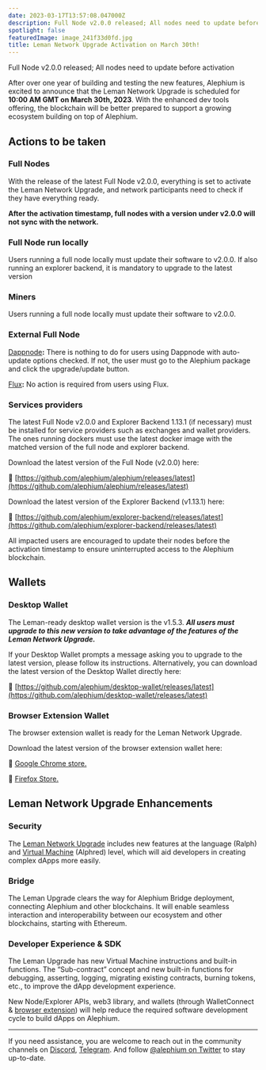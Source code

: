 ```yaml
---
date: 2023-03-17T13:57:08.047000Z
description: Full Node v2.0.0 released; All nodes need to update before activation
spotlight: false
featuredImage: image_241f33d0fd.jpg
title: Leman Network Upgrade Activation on March 30th!
---
```

Full Node v2.0.0 released; All nodes need to update before activation

After over one year of building and testing the new features, Alephium is excited to announce that the Leman Network Upgrade is scheduled for **10:00 AM GMT on March 30th, 2023**. With the enhanced dev tools offering, the blockchain will be better prepared to support a growing ecosystem building on top of Alephium.

## Actions to be taken

### Full Nodes

With the release of the latest Full Node v2.0.0, everything is set to activate the Leman Network Upgrade, and network participants need to check if they have everything ready.

**After the activation timestamp, full nodes with a version under v2.0.0 will not sync with the network.**

### **Full Node run locally**

Users running a full node locally must update their software to v2.0.0. If also running an explorer backend, it is mandatory to upgrade to the latest version

### **Miners**

Users running a full node locally must update their software to v2.0.0.

### **External Full Node**

[Dappnode](https://dappnode.io/)**:** There is nothing to do for users using Dappnode with auto-update options checked. If not, the user must go to the Alephium package and click the upgrade/update button.

[Flux](https://runonflux.io/)**:** No action is required from users using Flux.

### **Services providers**

The latest Full Node v2.0.0 and Explorer Backend 1.13.1 (if necessary) must be installed for service providers such as exchanges and wallet providers. The ones running dockers must use the latest docker image with the matched version of the full node and explorer backend.

Download the latest version of the Full Node (v2.0.0) here:

🔗 [https://github.com/alephium/alephium/releases/latest](https://github.com/alephium/alephium/releases/latest)

Download the latest version of the Explorer Backend (v1.13.1) here:

🔗 [https://github.com/alephium/explorer-backend/releases/latest](https://github.com/alephium/explorer-backend/releases/latest)

All impacted users are encouraged to update their nodes before the activation timestamp to ensure uninterrupted access to the Alephium blockchain.

## Wallets

### **Desktop Wallet**

The Leman-ready desktop wallet version is the v1.5.3. **_All users must upgrade to this new version to take advantage of the features of the Leman Network Upgrade._**

If your Desktop Wallet prompts a message asking you to upgrade to the latest version, please follow its instructions. Alternatively, you can download the latest version of the Desktop Wallet directly here:

🔗 [https://github.com/alephium/desktop-wallet/releases/latest](https://github.com/alephium/desktop-wallet/releases/latest)

### **Browser Extension Wallet**

The browser extension wallet is ready for the Leman Network Upgrade.

Download the latest version of the browser extension wallet here:

🔗 [Google Chrome store.](https://chrome.google.com/webstore/detail/alephium-extension-wallet/gdokollfhmnbfckbobkdbakhilldkhcj)

🔗 [Firefox Store.](https://addons.mozilla.org/en-US/firefox/addon/alephiumextensionwallet/)

## Leman Network Upgrade Enhancements

### **Security**

The [Leman Network Upgrade](/news/post/announcing-the-leman-network-upgrade-c01a81e65f0e) includes new features at the language (Ralph) and [Virtual Machine](/news/post/meet-alphred-a-virtual-machine-like-no-others-85ce86540025) (Alphred) level, which will aid developers in creating complex dApps more easily.

### **Bridge**

The Leman Upgrade clears the way for Alephium Bridge deployment, connecting Alephium and other blockchains. It will enable seamless interaction and interoperability between our ecosystem and other blockchains, starting with Ethereum.

### **Developer Experience & SDK**

The Leman Upgrade has new Virtual Machine instructions and built-in functions. The “Sub-contract” concept and new built-in functions for debugging, asserting, logging, migrating existing contracts, burning tokens, etc., to improve the dApp development experience.

New Node/Explorer APIs, web3 library, and wallets (through WalletConnect & [browser extension](/news/post/alephium-launches-browser-extension-wallet-706dfeda98f5)) will help reduce the required software development cycle to build dApps on Alephium.

---

If you need assistance, you are welcome to reach out in the community channels on [Discord](/discord), [Telegram](https://t.me/alephiumgroup). And follow [@alephium on Twitter](https://twitter.com/alephium) to stay up-to-date.
